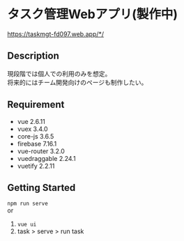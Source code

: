 # タスク管理Webアプリ(製作中)
https://taskmgt-fd097.web.app/*/

## Description
現段階では個人での利用のみを想定。<br>
将来的にはチーム開発向けのページも制作したい。

## Requirement
- vue 2.6.11
- vuex 3.4.0
- core-js 3.6.5
- firebase 7.16.1
- vue-router 3.2.0
- vuedraggable 2.24.1
- vuetify 2.2.11

## Getting Started
`npm run serve`<br>
or
1. `vue ui`
2. task > serve > run task 
